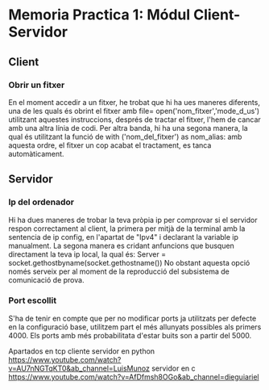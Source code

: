 # Memoria Practica 1: Módul Client-Servidor
## Client
### Obrir un fitxer
En el moment accedir a un fitxer, he trobat que hi ha ues maneres diferents, una de les quals és obrint el fitxer amb file= open('nom_fitxer','mode_d_us')
utilitzant aquestes instruccions, després de tractar el fitxer, l'hem de cancar amb una altra línia de codi.
Per altra banda, hi ha una segona manera, la qual és utilitzant la funció de with ('nom_del_fitxer') as nom_alias:
amb aquesta ordre, el fitxer un cop acabat el tractament, es tanca automàticament.

## Servidor
### Ip del ordenador 
Hi ha dues maneres de trobar la teva pròpia ip per comprovar si el servidor respon correctament al client, la primera per mitjà de la terminal amb la 
sentencia de ip config, en l'apartat de "Ipv4" i declarant la variable ip manualment. 
La segona manera es cridant anfuncions que busquen directament la teva ip local, la qual és: Server = socket.gethostbyname(socket.gethostname())
No obstant aquesta opció només serveix per al moment de la reproducció del subsistema de comunicació de prova. 

### Port escollit
S'ha de tenir en compte que per no modificar ports ja utilitzats per defecte en la configuració base, utilitzem part el més allunyats possibles als primers 4000.
Els ports amb més probabilitata d'estar buits son a partir del 5000.

Apartados en tcp cliente servidor en python
https://www.youtube.com/watch?v=AU7nNGTqKT0&ab_channel=LuisMunoz
servidor en c 
https://www.youtube.com/watch?v=AfDfmsh8OGo&ab_channel=dieguiariel
